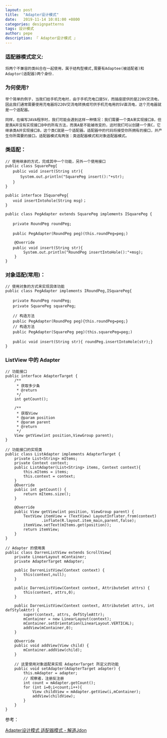 ```yaml
---
layout: post
title:  "Adapter设计模式"
date:   2019-11-14 10:01:00 +0800
categories: designpatterns
tags: 设计模式
author: pepe
description: 『 Adapter设计模式 』
---
```


### **适配器模式定义:**

	将两个不兼容的类纠合在一起使用，属于结构型模式,需要有Adaptee(被适配者)和Adaptor(适配器)两个身份.

### **为何使用?**	
	举个简单的例子，当我们给手机充电时，由于手机充电口是5V，而插座提供的是220V交流电，因此我们通常需要使用充电器将220V交流电转换成可供手机充电用的5V直流电，这个充电器就是一个适配器。

	同样，在编写JAVA程序时，我们可能会遇到这样一种情况：我们需要一个类A来实现接口B，但是类A并没有实现接口B中的所有方法，而类A是不能被改变的，这时我们可以创建一个类C，它继承类A并实现接口B，这个类C就是一个适配器。适配器中的代码将接受你所拥有的接口，并产生你所需要的接口。适配器模式有两张：类适配器模式和对象适配器模式。

### **类适配：**

```
// 使用继承的方式，完成其中一个功能，另外一个使用接口
public class SquarePeg{
　　public void insert(String str){
　　　　System.out.println("SquarePeg insert():"+str);
　　}
}

public interface ISquarePeg{
　　void insertIntohole(String msg)；
}

public class PegAdapter extends SquarePeg implements ISquarePeg {

　　private RoundPeg roundPeg;

　　public PegAdapter(RoundPeg peg)(this.roundPeg=peg;)

	@Override
　　public void insert(String str){
		System.out.println("RoundPeg insertIntoHole():"+msg);
	}
}
```

### **对象适配(常用)：**

```
// 使用对象的方式来实现具体功能
public class PegAdapter implements IRoundPeg,ISquarePeg{

　　private RoundPeg roundPeg;
　　private SquarePeg squarePeg;

　　// 构造方法
　　public PegAdapter(RoundPeg peg){this.roundPeg=peg;}
　　// 构造方法
　　public PegAdapter(SquarePeg peg)(this.squarePeg=peg;)

　　public void insert(String str){ roundPeg.insertIntoHole(str);}
}
```

### **ListView 中的 Adapter**

```
// 功能接口
public interface AdapterTarget {
    /**
     * 获取多少条
     * @return
     */
    int getCount();

    /**
     * 获取View
     * @param position
     * @param parent
     * @return
     */
    View getView(int position,ViewGroup parent);
}
```

```
// 功能接口的实现类
public class ListAdapter implements AdapterTarget {
    private List<String> mItems;
    private Context context;
    public ListAdapter(List<String> items, Context context){
        this.mItems = items;
        this.context = context;
    }
    @Override
    public int getCount() {
        return mItems.size();
    }

    @Override
    public View getView(int position, ViewGroup parent) {
        TextView itemView = (TextView) LayoutInflater.from(context)
                .inflate(R.layout.item_main,parent,false);
        itemView.setText(mItems.get(position));
        return itemView;
    }
}
```

```
// Adapter 的使用类
public class DarrenListView extends ScrollView{
    private LinearLayout mContainer;
    private AdapterTarget mAdapter;

    public DarrenListView(Context context) {
        this(context,null);
    }

    public DarrenListView(Context context, AttributeSet attrs) {
        this(context, attrs,0);
    }

    public DarrenListView(Context context, AttributeSet attrs, int defStyleAttr) {
        super(context, attrs, defStyleAttr);
        mContainer = new LinearLayout(context);
        mContainer.setOrientation(LinearLayout.VERTICAL);
        addView(mContainer,0);
    }

    @Override
    public void addView(View child) {
        mContainer.addView(child);
    }

	// 这里使用对象适配来实现 AdapterTarget 所定义的功能
    public void setAdapter(AdapterTarget adapter) {
        this.mAdapter = adapter;
        // 观察者，注册反注册
        int count = mAdapter.getCount();
        for (int i=0;i<count;i++){
            View childView = mAdapter.getView(i,mContainer);
            addView(childView);
        }
    }
}
```

参考：

[Adapter设计模式 适配器模式 - 解道Jdon](https://www.jdon.com/designpatterns/adapter.htm)













